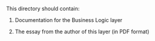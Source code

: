 This directory should contain:

1. Documentation for the Business Logic layer

2. The essay from the author of  this layer (in PDF format)
